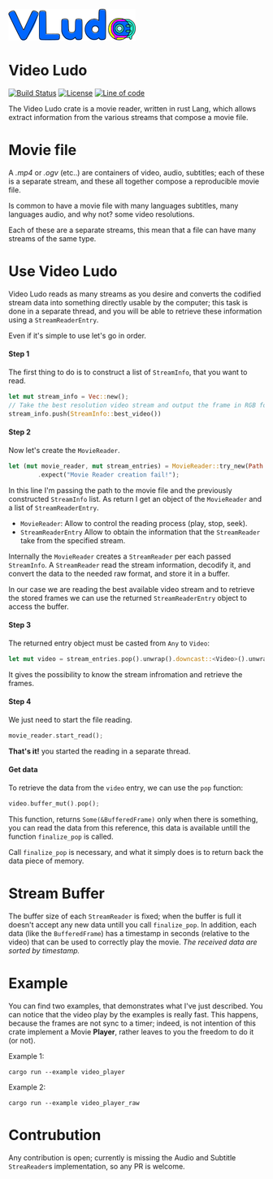 [![Video Ludo logo](/logo.png)](https://github.com/AndreaCatania/video_ludo)

# Video Ludo

[![Build Status]](https://travis-ci.org/AndreaCatania/video_ludo) [![License]](https://github.com/AndreaCatania/video_ludo/blob/master/LICENSE) [![Line of code]](https://github.com/AndreaCatania/video_ludo/pulse)

[Build Status]: https://travis-ci.org/AndreaCatania/video_ludo.svg?branch=master
[License]: https://img.shields.io/badge/License-MIT-green.svg
[Line of code]: https://tokei.rs/b1/github/andreacatania/video_ludo?category=code

The Video Ludo crate is a movie reader, written in rust Lang, which allows extract
information from the various streams that compose a movie file.

# Movie file
A _.mp4_ or _.ogv_ (etc..) are containers of video, audio, subtitles;
each of these is a separate stream, and these all together compose a reproducible movie file.

Is common to have a movie file with many languages subtitles, many languages audio,
and why not? some video resolutions.

Each of these are a separate streams, this mean that a file can have many streams
of the same type.

# Use Video Ludo
Video Ludo reads as many streams as you desire and converts the codified stream data into something
directly usable by the computer; this task is done in a separate thread, and you
will be able to retrieve these information using a `StreamReaderEntry`.

Even if it's simple to use let's go in order.

#### Step 1
The first thing to do is to construct
a list of `StreamInfo`, that you want to read.

```rust
let mut stream_info = Vec::new();
// Take the best resolution video stream and output the frame in RGB format (u8u8u8).
stream_info.push(StreamInfo::best_video())
```

#### Step 2
Now let's create the `MovieReader`.

```rust
let (mut movie_reader, mut stream_entries) = MovieReader::try_new(Path::new("resources/Ettore.ogv"), stream_info)
        .expect("Movie Reader creation fail!");
```

In this line I'm passing the path to the movie file and the previously constructed
`StreamInfo` list. As return I get an object of the `MovieReader` and a list of
`StreamReaderEntry`.

- `MovieReader`: Allow to control the reading process (play, stop, seek).
- `StreamReaderEntry` Allow to obtain the information that the `StreamReader` take from the specified stream.

Internally the `MovieReader` creates a `StreamReader` per each passed `StreamInfo`.
A `StreamReader` read the stream information, decodify it, and convert the data
to the needed raw format, and store it in a buffer.

In our case we are reading the best available video stream and to retrieve the
stored frames we can use the returned `StreamReaderEntry` object to access the buffer.

#### Step 3
The returned entry object must be casted from `Any` to `Video`:
```rust
let mut video = stream_entries.pop().unwrap().downcast::<Video>().unwrap();
```
It gives the possibility to know the stream infromation and retrieve the frames.

#### Step 4
We just need to start the file reading.
```rust
movie_reader.start_read();
```

**That's it!** you started the reading in a separate thread.

#### Get data
To retrieve the data from the `video` entry, we can use the `pop` function:
```rust
video.buffer_mut().pop();
```

This function, returns `Some(&BufferedFrame)` only when there is something, you can
read the data from this reference, this data is available untill the function
`finalize_pop` is called.

Call `finalize_pop` is necessary, and what it simply does is to return back the data
piece of memory.

# Stream Buffer
The buffer size of each `StreamReader` is fixed; when the buffer is full it doesn't
accept any new data untill you call `finalize_pop`.
In addition, each data (like the `BufferedFrame`) has a timestamp in seconds
(relative to the video) that can be used to correctly play the movie.
_The received data are sorted by timestamp._

# Example
You can find two examples, that demonstrates what I've just described.
You can notice that the video play by the examples is really fast.
This happens, because the frames are not sync to a timer; indeed, is not intention of
this crate implement a Movie **Player**, rather leaves to you the freedom to do it
(or not).

Example 1:
```
cargo run --example video_player
```

Example 2:
```
cargo run --example video_player_raw
```

# Contrubution
Any contribution is open; currently is missing the Audio and Subtitle `StreaReader`s
implementation, so any PR is welcome.